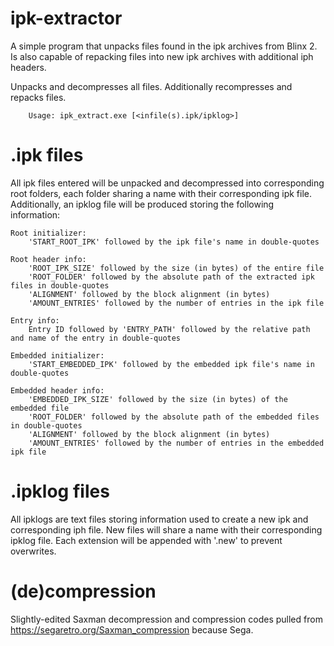 # ipk-extractor
A simple program that unpacks files found in the ipk archives from Blinx 2.
Is also capable of repacking files into new ipk archives with additional iph headers.

Unpacks and decompresses all files. Additionally recompresses and repacks files.
        
        Usage: ipk_extract.exe [<infile(s).ipk/ipklog>]

# .ipk files
All ipk files entered will be unpacked and decompressed into corresponding root folders,
each folder sharing a name with their corresponding ipk file.
Additionally, an ipklog file will be produced storing the following information:
    
    Root initializer:
        'START_ROOT_IPK' followed by the ipk file's name in double-quotes
    
    Root header info:
        'ROOT_IPK_SIZE' followed by the size (in bytes) of the entire file
        'ROOT_FOLDER' followed by the absolute path of the extracted ipk files in double-quotes
        'ALIGNMENT' followed by the block alignment (in bytes)
        'AMOUNT_ENTRIES' followed by the number of entries in the ipk file
    
    Entry info:
        Entry ID followed by 'ENTRY_PATH' followed by the relative path and name of the entry in double-quotes
    
    Embedded initializer:
        'START_EMBEDDED_IPK' followed by the embedded ipk file's name in double-quotes
    
    Embedded header info:
        'EMBEDDED_IPK_SIZE' followed by the size (in bytes) of the embedded file
        'ROOT_FOLDER' followed by the absolute path of the embedded files in double-quotes
        'ALIGNMENT' followed by the block alignment (in bytes)
        'AMOUNT_ENTRIES' followed by the number of entries in the embedded ipk file


# .ipklog files
All ipklogs are text files storing information used to create a new ipk and corresponding iph file.
New files will share a name with their corresponding ipklog file.
Each extension will be appended with '.new' to prevent overwrites.


# (de)compression
Slightly-edited Saxman decompression and compression codes pulled from https://segaretro.org/Saxman_compression because Sega.
